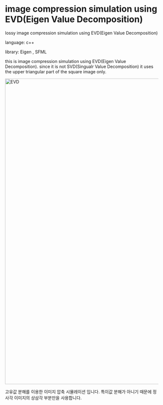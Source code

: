 # image compression simulation using EVD(Eigen Value Decomposition)
 lossy image compression simulation using EVD(Eigen Value Decomposition)

language: c++

library: Eigen , SFML

this is image compression simulation using EVD(Eigen Value Decomposition).
since it is not SVD(Singualr Value Decomposition) it uses the upper triangular part of the square image only.

<img width="1001" alt="EVD" src="https://user-images.githubusercontent.com/58128848/85928495-4e12cd80-b8e8-11ea-8af7-c92e60babec9.png">


고유값 분해를 이용한 이미지 압축 시뮬레이션 입니다.
특이값 분해가 아니기 때문에 정사각 이미지의 상삼각 부분만을 사용합니다.
